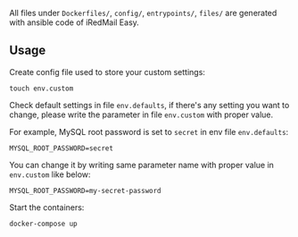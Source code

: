 All files under `Dockerfiles/`, `config/`, `entrypoints/`, `files/` are
generated with ansible code of iRedMail Easy.

## Usage

Create config file used to store your custom settings:

```
touch env.custom
```

Check default settings in file `env.defaults`, if there's any setting you want
to change, please write the parameter in file `env.custom` with proper value.

For example, MySQL root password is set to `secret` in env file `env.defaults`:

```
MYSQL_ROOT_PASSWORD=secret
```

You can change it by writing same parameter name with proper value in
`env.custom` like below:

```
MYSQL_ROOT_PASSWORD=my-secret-password
```

Start the containers:

```
docker-compose up
```
